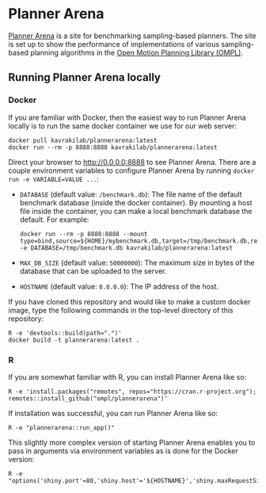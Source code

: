 # Planner Arena

[Planner Arena](https://plannerarena.org) is a site for benchmarking sampling-based planners. The site is set up to show the performance of implementations of various sampling-based planning algorithms in the [Open Motion Planning Library (OMPL)](https://ompl.kavrakilab.org).

## Running Planner Arena locally

### Docker

If you are familiar with Docker, then the easiest way to run Planner Arena locally is to run the same docker container we use for our web server:

    docker pull kavrakilab/plannerarena:latest
    docker run --rm -p 8888:8888 kavrakilab/plannerarena:latest

Direct your browser to http://0.0.0.0:8888 to see Planner Arena. There are a couple environment variables to configure Planner Arena by running `docker run -e VARIABLE=VALUE ...`:

- `DATABASE` (default value: `/benchmark.db`): The file name of the default benchmark database (inside the docker container). By mounting a host file inside the container, you can make a local benchmark database the default. For example:

      docker run --rm -p 8888:8888 --mount type=bind,source=${HOME}/mybenchmark.db,target=/tmp/benchmark.db,readonly -e DATABASE=/tmp/benchmark.db kavrakilab/plannerarena:latest

- `MAX_DB_SIZE` (default value: `50000000`): The maximum size in bytes of the database that can be uploaded to the server.
- `HOSTNAME` (default value: `0.0.0.0`): The IP address of the host.

If you have cloned this repository and would like to make a custom docker image, type the following commands in the top-level directory of this repository:

    R -e 'devtools::build(path=".")'
    docker build -t plannerarena:latest .

### R

If you are somewhat familiar with R, you can install Planner Arena like so:

    R -e 'install.packages("remotes", repos="https://cran.r-project.org"); remotes::install_github("ompl/plannerarena")'

If installation was successful, you can run Planner Arena like so:

    R -e "plannerarena::run_app()"

This slightly more complex version of starting Planner Arena enables you to pass in arguments via environment variables as is done for the Docker version:

    R -e "options('shiny.port'=80,'shiny.host'='${HOSTNAME}','shiny.maxRequestSize'=${MAX_DB_SIZE},'plannerarena.default_database'='${DATABASE}');library(plannerarena);plannerarena::run_app()"
